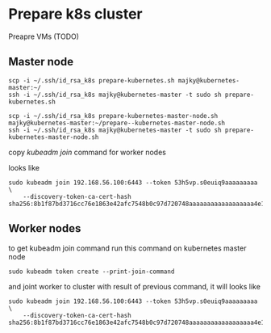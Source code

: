 # Prepare k8s cluster

Preapre VMs (TODO)

## Master node
```
scp -i ~/.ssh/id_rsa_k8s prepare-kubernetes.sh majky@kubernetes-master:~/
ssh -i ~/.ssh/id_rsa_k8s majky@kubernetes-master -t sudo sh prepare-kubernetes.sh
```
```
scp -i ~/.ssh/id_rsa_k8s prepare-kubernetes-master-node.sh majky@kubernetes-master:~/prepare--kubernetes-master-node.sh
ssh -i ~/.ssh/id_rsa_k8s majky@kubernetes-master -t sudo sh prepare-kubernetes-master-node.sh
```

copy _kubeadm join_ command for worker nodes

looks like
```
sudo kubeadm join 192.168.56.100:6443 --token 53h5vp.s0euiq9aaaaaaaaa \
    --discovery-token-ca-cert-hash sha256:8b1f87bd3716cc76e1863e42afc7548b0c97d720748aaaaaaaaaaaaaaaaaa4e1
```

## Worker nodes

to get kubeadm join command run this command on kubernetes master node
```
sudo kubeadm token create --print-join-command
```
and joint worker to cluster with result of previous command, it will looks like
```
sudo kubeadm join 192.168.56.100:6443 --token 53h5vp.s0euiq9aaaaaaaaa \
    --discovery-token-ca-cert-hash sha256:8b1f87bd3716cc76e1863e42afc7548b0c97d720748aaaaaaaaaaaaaaaaaa4e1
```

